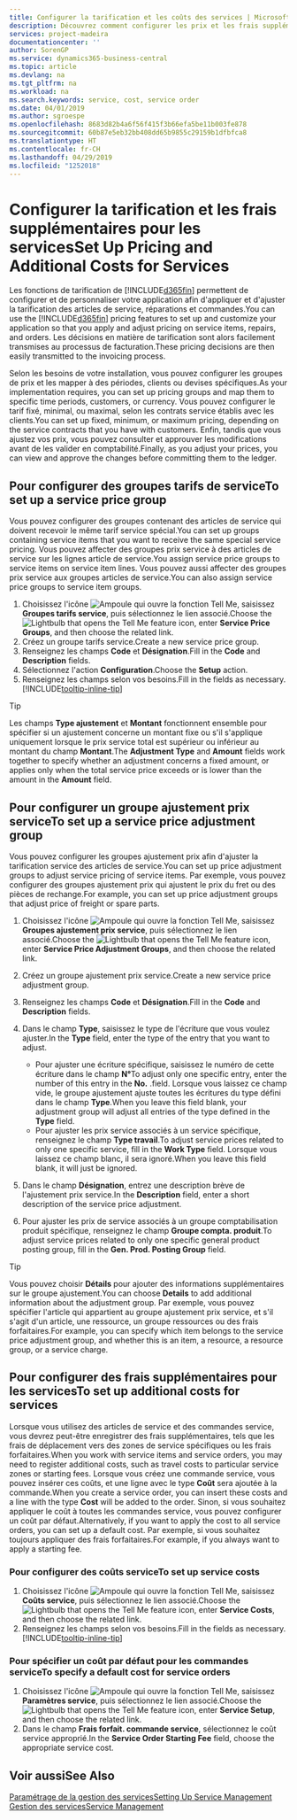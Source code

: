 ```yaml
---
title: Configurer la tarification et les coûts des services | Microsoft Docs
description: Découvrez comment configurer les prix et les frais supplémentaires des services.
services: project-madeira
documentationcenter: ''
author: SorenGP
ms.service: dynamics365-business-central
ms.topic: article
ms.devlang: na
ms.tgt_pltfrm: na
ms.workload: na
ms.search.keywords: service, cost, service order
ms.date: 04/01/2019
ms.author: sgroespe
ms.openlocfilehash: 8683d82b4a6f56f415f3b66efa5be11b003fe878
ms.sourcegitcommit: 60b87e5eb32bb408dd65b9855c29159b1dfbfca8
ms.translationtype: HT
ms.contentlocale: fr-CH
ms.lasthandoff: 04/29/2019
ms.locfileid: "1252018"
---
```

# <a name="set-up-pricing-and-additional-costs-for-services"></a><span data-ttu-id="cb6c7-103">Configurer la tarification et les frais supplémentaires pour les services</span><span class="sxs-lookup"><span data-stu-id="cb6c7-103">Set Up Pricing and Additional Costs for Services</span></span>
<span data-ttu-id="cb6c7-104">Les fonctions de tarification de [!INCLUDE[d365fin](includes/d365fin_md.md)] permettent de configurer et de personnaliser votre application afin d'appliquer et d'ajuster la tarification des articles de service, réparations et commandes.</span><span class="sxs-lookup"><span data-stu-id="cb6c7-104">You can use the [!INCLUDE[d365fin](includes/d365fin_md.md)] pricing features to set up and customize your application so that you apply and adjust pricing on service items, repairs, and orders.</span></span> <span data-ttu-id="cb6c7-105">Les décisions en matière de tarification sont alors facilement transmises au processus de facturation.</span><span class="sxs-lookup"><span data-stu-id="cb6c7-105">These pricing decisions are then easily transmitted to the invoicing process.</span></span>  
  
<span data-ttu-id="cb6c7-106">Selon les besoins de votre installation, vous pouvez configurer les groupes de prix et les mapper à des périodes, clients ou devises spécifiques.</span><span class="sxs-lookup"><span data-stu-id="cb6c7-106">As your implementation requires, you can set up pricing groups and map them to specific time periods, customers, or currency.</span></span> <span data-ttu-id="cb6c7-107">Vous pouvez configurer le tarif fixé, minimal, ou maximal, selon les contrats service établis avec les clients.</span><span class="sxs-lookup"><span data-stu-id="cb6c7-107">You can set up fixed, minimum, or maximum pricing, depending on the service contracts that you have with customers.</span></span> <span data-ttu-id="cb6c7-108">Enfin, tandis que vous ajustez vos prix, vous pouvez consulter et approuver les modifications avant de les valider en comptabilité.</span><span class="sxs-lookup"><span data-stu-id="cb6c7-108">Finally, as you adjust your prices, you can view and approve the changes before committing them to the ledger.</span></span>  

## <a name="to-set-up-a-service-price-group"></a><span data-ttu-id="cb6c7-109">Pour configurer des groupes tarifs de service</span><span class="sxs-lookup"><span data-stu-id="cb6c7-109">To set up a service price group</span></span>
<span data-ttu-id="cb6c7-110">Vous pouvez configurer des groupes contenant des articles de service qui doivent recevoir le même tarif service spécial.</span><span class="sxs-lookup"><span data-stu-id="cb6c7-110">You can set up groups containing service items that you want to receive the same special service pricing.</span></span> <span data-ttu-id="cb6c7-111">Vous pouvez affecter des groupes prix service à des articles de service sur les lignes article de service.</span><span class="sxs-lookup"><span data-stu-id="cb6c7-111">You assign service price groups to service items on service item lines.</span></span> <span data-ttu-id="cb6c7-112">Vous pouvez aussi affecter des groupes prix service aux groupes articles de service.</span><span class="sxs-lookup"><span data-stu-id="cb6c7-112">You can also assign service price groups to service item groups.</span></span>  

1. <span data-ttu-id="cb6c7-113">Choisissez l'icône ![Ampoule qui ouvre la fonction Tell Me](media/ui-search/search_small.png "Dites-moi ce que vous voulez faire"), saisissez **Groupes tarifs service**, puis sélectionnez le lien associé.</span><span class="sxs-lookup"><span data-stu-id="cb6c7-113">Choose the ![Lightbulb that opens the Tell Me feature](media/ui-search/search_small.png "Tell me what you want to do") icon, enter **Service Price Groups**, and then choose the related link.</span></span>  
2. <span data-ttu-id="cb6c7-114">Créez un groupe tarifs service.</span><span class="sxs-lookup"><span data-stu-id="cb6c7-114">Create a new service price group.</span></span>  
3. <span data-ttu-id="cb6c7-115">Renseignez les champs **Code** et **Désignation**.</span><span class="sxs-lookup"><span data-stu-id="cb6c7-115">Fill in the **Code** and **Description** fields.</span></span>  
4. <span data-ttu-id="cb6c7-116">Sélectionnez l'action **Configuration**.</span><span class="sxs-lookup"><span data-stu-id="cb6c7-116">Choose the **Setup** action.</span></span>  
2. <span data-ttu-id="cb6c7-117">Renseignez les champs selon vos besoins.</span><span class="sxs-lookup"><span data-stu-id="cb6c7-117">Fill in the fields as necessary.</span></span> [!INCLUDE[tooltip-inline-tip](includes/tooltip-inline-tip_md.md)]  

 > [!Tip]
 > <span data-ttu-id="cb6c7-118">Les champs **Type ajustement** et **Montant** fonctionnent ensemble pour spécifier si un ajustement concerne un montant fixe ou s'il s'applique uniquement lorsque le prix service total est supérieur ou inférieur au montant du champ **Montant**.</span><span class="sxs-lookup"><span data-stu-id="cb6c7-118">The **Adjustment Type** and **Amount** fields work together to specify whether an adjustment concerns a fixed amount, or applies only when the total service price exceeds or is lower than the amount in the **Amount** field.</span></span>  

## <a name="to-set-up-a-service-price-adjustment-group"></a><span data-ttu-id="cb6c7-119">Pour configurer un groupe ajustement prix service</span><span class="sxs-lookup"><span data-stu-id="cb6c7-119">To set up a service price adjustment group</span></span>  
<span data-ttu-id="cb6c7-120">Vous pouvez configurer les groupes ajustement prix afin d'ajuster la tarification service des articles de service.</span><span class="sxs-lookup"><span data-stu-id="cb6c7-120">You can set up price adjustment groups to adjust service pricing of service items.</span></span> <span data-ttu-id="cb6c7-121">Par exemple, vous pouvez configurer des groupes ajustement prix qui ajustent le prix du fret ou des pièces de rechange.</span><span class="sxs-lookup"><span data-stu-id="cb6c7-121">For example, you can set up price adjustment groups that adjust price of freight or spare parts.</span></span>  
  
1. <span data-ttu-id="cb6c7-122">Choisissez l'icône ![Ampoule qui ouvre la fonction Tell Me](media/ui-search/search_small.png "Dites-moi ce que vous voulez faire"), saisissez **Groupes ajustement prix service**, puis sélectionnez le lien associé.</span><span class="sxs-lookup"><span data-stu-id="cb6c7-122">Choose the ![Lightbulb that opens the Tell Me feature](media/ui-search/search_small.png "Tell me what you want to do") icon, enter **Service Price Adjustment Groups**, and then choose the related link.</span></span>  
2. <span data-ttu-id="cb6c7-123">Créez un groupe ajustement prix service.</span><span class="sxs-lookup"><span data-stu-id="cb6c7-123">Create a new service price adjustment group.</span></span>  
3. <span data-ttu-id="cb6c7-124">Renseignez les champs **Code** et **Désignation**.</span><span class="sxs-lookup"><span data-stu-id="cb6c7-124">Fill in the **Code** and **Description** fields.</span></span>  
4. <span data-ttu-id="cb6c7-125">Dans le champ **Type**, saisissez le type de l'écriture que vous voulez ajuster.</span><span class="sxs-lookup"><span data-stu-id="cb6c7-125">In the **Type** field, enter the type of the entry that you want to adjust.</span></span>  
  
    * <span data-ttu-id="cb6c7-126">Pour ajuster une écriture spécifique, saisissez le numéro de cette écriture dans le champ **N°**</span><span class="sxs-lookup"><span data-stu-id="cb6c7-126">To adjust only one specific entry, enter the number of this entry in the **No.**</span></span> <span data-ttu-id="cb6c7-127">.</span><span class="sxs-lookup"><span data-stu-id="cb6c7-127">field.</span></span> <span data-ttu-id="cb6c7-128">Lorsque vous laissez ce champ vide, le groupe ajustement ajuste toutes les écritures du type défini dans le champ **Type**.</span><span class="sxs-lookup"><span data-stu-id="cb6c7-128">When you leave this field blank, your adjustment group will adjust all entries of the type defined in the **Type** field.</span></span>  
    * <span data-ttu-id="cb6c7-129">Pour ajuster les prix service associés à un service spécifique, renseignez le champ **Type travail**.</span><span class="sxs-lookup"><span data-stu-id="cb6c7-129">To adjust service prices related to only one specific service, fill in the **Work Type** field.</span></span> <span data-ttu-id="cb6c7-130">Lorsque vous laissez ce champ blanc, il sera ignoré.</span><span class="sxs-lookup"><span data-stu-id="cb6c7-130">When you leave this field blank, it will just be ignored.</span></span>  
  
5. <span data-ttu-id="cb6c7-131">Dans le champ **Désignation**, entrez une description brève de l'ajustement prix service.</span><span class="sxs-lookup"><span data-stu-id="cb6c7-131">In the **Description** field, enter a short description of the service price adjustment.</span></span>  
6. <span data-ttu-id="cb6c7-132">Pour ajuster les prix de service associés à un groupe comptabilisation produit spécifique, renseignez le champ **Groupe compta. produit**.</span><span class="sxs-lookup"><span data-stu-id="cb6c7-132">To adjust service prices related to only one specific general product posting group, fill in the **Gen. Prod. Posting Group** field.</span></span>

> [!Tip]
> <span data-ttu-id="cb6c7-133">Vous pouvez choisir **Détails** pour ajouter des informations supplémentaires sur le groupe ajustement.</span><span class="sxs-lookup"><span data-stu-id="cb6c7-133">You can choose **Details** to add additional information about the adjustment group.</span></span> <span data-ttu-id="cb6c7-134">Par exemple, vous pouvez spécifier l'article qui appartient au groupe ajustement prix service, et s'il s'agit d'un article, une ressource, un groupe ressources ou des frais forfaitaires.</span><span class="sxs-lookup"><span data-stu-id="cb6c7-134">For example, you can specify which item belongs to the service price adjustment group, and whether this is an item, a resource, a resource group, or a service charge.</span></span>  

## <a name="to-set-up-additional-costs-for-services"></a><span data-ttu-id="cb6c7-135">Pour configurer des frais supplémentaires pour les services</span><span class="sxs-lookup"><span data-stu-id="cb6c7-135">To set up additional costs for services</span></span>
<span data-ttu-id="cb6c7-136">Lorsque vous utilisez des articles de service et des commandes service, vous devrez peut-être enregistrer des frais supplémentaires, tels que les frais de déplacement vers des zones de service spécifiques ou les frais forfaitaires.</span><span class="sxs-lookup"><span data-stu-id="cb6c7-136">When you work with service items and service orders, you may need to register additional costs, such as travel costs to particular service zones or starting fees.</span></span> <span data-ttu-id="cb6c7-137">Lorsque vous créez une commande service, vous pouvez insérer ces coûts, et une ligne avec le type **Coût** sera ajoutée à la commande.</span><span class="sxs-lookup"><span data-stu-id="cb6c7-137">When you create a service order, you can insert these costs and a line with the type **Cost** will be added to the order.</span></span> <span data-ttu-id="cb6c7-138">Sinon, si vous souhaitez appliquer le coût à toutes les commandes service, vous pouvez configurer un coût par défaut.</span><span class="sxs-lookup"><span data-stu-id="cb6c7-138">Alternatively, if you want to apply the cost to all service orders, you can set up a default cost.</span></span> <span data-ttu-id="cb6c7-139">Par exemple, si vous souhaitez toujours appliquer des frais forfaitaires.</span><span class="sxs-lookup"><span data-stu-id="cb6c7-139">For example, if you always want to apply a starting fee.</span></span>
  
### <a name="to-set-up-service-costs"></a><span data-ttu-id="cb6c7-140">Pour configurer des coûts service</span><span class="sxs-lookup"><span data-stu-id="cb6c7-140">To set up service costs</span></span>
1. <span data-ttu-id="cb6c7-141">Choisissez l'icône ![Ampoule qui ouvre la fonction Tell Me](media/ui-search/search_small.png "Dites-moi ce que vous voulez faire"), saisissez **Coûts service**, puis sélectionnez le lien associé.</span><span class="sxs-lookup"><span data-stu-id="cb6c7-141">Choose the ![Lightbulb that opens the Tell Me feature](media/ui-search/search_small.png "Tell me what you want to do") icon, enter **Service Costs**, and then choose the related link.</span></span> 
2. <span data-ttu-id="cb6c7-142">Renseignez les champs selon vos besoins.</span><span class="sxs-lookup"><span data-stu-id="cb6c7-142">Fill in the fields as necessary.</span></span> [!INCLUDE[tooltip-inline-tip](includes/tooltip-inline-tip_md.md)]  

### <a name="to-specify-a-default-cost-for-service-orders"></a><span data-ttu-id="cb6c7-143">Pour spécifier un coût par défaut pour les commandes service</span><span class="sxs-lookup"><span data-stu-id="cb6c7-143">To specify a default cost for service orders</span></span>
1. <span data-ttu-id="cb6c7-144">Choisissez l'icône ![Ampoule qui ouvre la fonction Tell Me](media/ui-search/search_small.png "Dites-moi ce que vous voulez faire"), saisissez **Paramètres service**, puis sélectionnez le lien associé.</span><span class="sxs-lookup"><span data-stu-id="cb6c7-144">Choose the ![Lightbulb that opens the Tell Me feature](media/ui-search/search_small.png "Tell me what you want to do") icon, enter **Service Setup**, and then choose the related link.</span></span> 
2. <span data-ttu-id="cb6c7-145">Dans le champ **Frais forfait. commande service**, sélectionnez le coût service approprié.</span><span class="sxs-lookup"><span data-stu-id="cb6c7-145">In the **Service Order Starting Fee** field, choose the appropriate service cost.</span></span>

## <a name="see-also"></a><span data-ttu-id="cb6c7-146">Voir aussi</span><span class="sxs-lookup"><span data-stu-id="cb6c7-146">See Also</span></span>
[<span data-ttu-id="cb6c7-147">Paramétrage de la gestion des services</span><span class="sxs-lookup"><span data-stu-id="cb6c7-147">Setting Up Service Management</span></span>](service-setup-service.md)  
[<span data-ttu-id="cb6c7-148">Gestion des services</span><span class="sxs-lookup"><span data-stu-id="cb6c7-148">Service Management</span></span>](service-service.md)  
